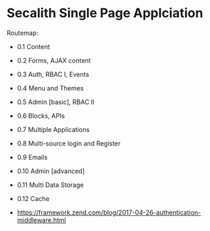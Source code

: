 # Secalith Single Page Applciation #

Routemap:
* 0.1   Content
* 0.2   Forms, AJAX content
* 0.3   Auth, RBAC I, Events
* 0.4   Menu and Themes
* 0.5   Admin [basic], RBAC II
* 0.6   Blocks, APIs
* 0.7   Multiple Applications
* 0.8   Multi-source login and Register
* 0.9   Emails
* 0.10  Admin [advanced]
* 0.11  Multi Data Storage
* 0.12  Cache


* https://framework.zend.com/blog/2017-04-26-authentication-middleware.html
